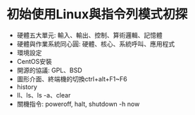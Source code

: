 # 初始使用Linux與指令列模式初探
- 硬體五大單元:
輸入、輸出、控制、算術邏輯、記憶體
- 硬體與作業系統同心圓:
硬體、核心、系統呼叫、應用程式
- 環境設定
- CentOS安裝
- 開源的協議: GPL、BSD
- 圖形介面、終端機的切換ctrl+alt+F1~F6
- history
- ll、ls、ls -a、clear
- 關機指令:
poweroff, halt, shutdown -h now